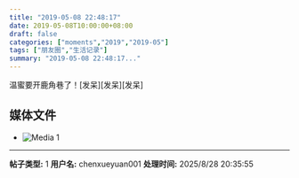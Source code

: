 ```yaml
---
title: "2019-05-08 22:48:17"
date: 2019-05-08T10:00:00+08:00
draft: false
categories: ["moments","2019","2019-05"]
tags: ["朋友圈","生活记录"]
summary: "2019-05-08 22:48:17..."
---
```


温蜜要开鹿角巷了！[发呆][发呆][发呆]

## 媒体文件

- ![Media 1](/Moments/photos/2019-05-08/201905082248170.jpg)

---

**帖子类型:** 1
**用户名:** chenxueyuan001
**处理时间:** 2025/8/28 20:35:55